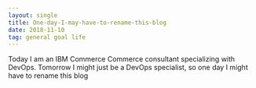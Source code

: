 ```yaml
---
layout: single
title: One-day-I-may-have-to-rename-this-blog
date: 2018-11-10
tag: general goal life
---
```

Today I am an IBM Commerce Commerce consultant specializing with DevOps. Tomorrow I might just be a DevOps specialist, so one day I might have to rename this blog
